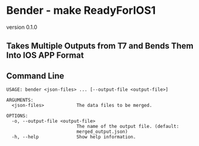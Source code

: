 #  Bender - make ReadyForIOS1
version 0.1.0

## Takes Multiple Outputs from T7 and Bends Them Into IOS APP Format 

## Command Line


```
USAGE: bender <json-files> ... [--output-file <output-file>]

ARGUMENTS:
  <json-files>            The data files to be merged.

OPTIONS:
  -o, --output-file <output-file>
                          The name of the output file. (default:
                          merged_output.json)
  -h, --help              Show help information.
```
